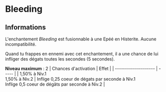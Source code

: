 # Bleeding

## Informations
L'enchantement *Bleeding* est fusionnable à une Epéé en Histerite. Aucune incompatibilité.


Quand tu frappes en ennemi avec cet enchantement, il a une chance de lui infliger des dégats toutes les secondes (5 secondes).


**Niveau maximum** : 2
| Chances d'activation | Effet |
| -------------------- | ----- |
| 1,50% à Niv.1 <br> 1,50% à Niv.2 | Inflige 0,25 coeur de dégats par seconde à Niv.1 <br> Inflige 0,5 coeur de dégâts par seconde à Niv.2 |
